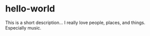 # hello-world
This is a short description...
I really love people, places, and things. Especially music.
